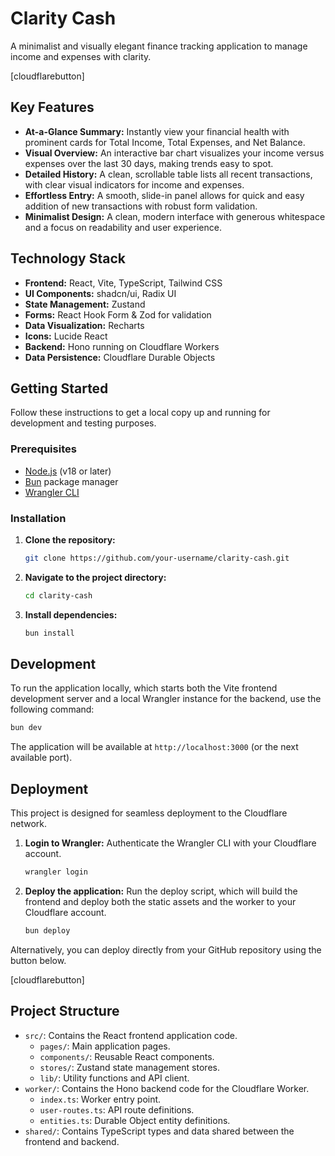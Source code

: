 # Clarity Cash

A minimalist and visually elegant finance tracking application to manage income and expenses with clarity.

[cloudflarebutton]

## Key Features

-   **At-a-Glance Summary:** Instantly view your financial health with prominent cards for Total Income, Total Expenses, and Net Balance.
-   **Visual Overview:** An interactive bar chart visualizes your income versus expenses over the last 30 days, making trends easy to spot.
-   **Detailed History:** A clean, scrollable table lists all recent transactions, with clear visual indicators for income and expenses.
-   **Effortless Entry:** A smooth, slide-in panel allows for quick and easy addition of new transactions with robust form validation.
-   **Minimalist Design:** A clean, modern interface with generous whitespace and a focus on readability and user experience.

## Technology Stack

-   **Frontend:** React, Vite, TypeScript, Tailwind CSS
-   **UI Components:** shadcn/ui, Radix UI
-   **State Management:** Zustand
-   **Forms:** React Hook Form & Zod for validation
-   **Data Visualization:** Recharts
-   **Icons:** Lucide React
-   **Backend:** Hono running on Cloudflare Workers
-   **Data Persistence:** Cloudflare Durable Objects

## Getting Started

Follow these instructions to get a local copy up and running for development and testing purposes.

### Prerequisites

-   [Node.js](https://nodejs.org/) (v18 or later)
-   [Bun](https://bun.sh/) package manager
-   [Wrangler CLI](https://developers.cloudflare.com/workers/wrangler/install-and-update/)

### Installation

1.  **Clone the repository:**
    ```bash
    git clone https://github.com/your-username/clarity-cash.git
    ```
2.  **Navigate to the project directory:**
    ```bash
    cd clarity-cash
    ```
3.  **Install dependencies:**
    ```bash
    bun install
    ```

## Development

To run the application locally, which starts both the Vite frontend development server and a local Wrangler instance for the backend, use the following command:

```bash
bun dev
```

The application will be available at `http://localhost:3000` (or the next available port).

## Deployment

This project is designed for seamless deployment to the Cloudflare network.

1.  **Login to Wrangler:**
    Authenticate the Wrangler CLI with your Cloudflare account.
    ```bash
    wrangler login
    ```

2.  **Deploy the application:**
    Run the deploy script, which will build the frontend and deploy both the static assets and the worker to your Cloudflare account.
    ```bash
    bun deploy
    ```

Alternatively, you can deploy directly from your GitHub repository using the button below.

[cloudflarebutton]

## Project Structure

-   `src/`: Contains the React frontend application code.
    -   `pages/`: Main application pages.
    -   `components/`: Reusable React components.
    -   `stores/`: Zustand state management stores.
    -   `lib/`: Utility functions and API client.
-   `worker/`: Contains the Hono backend code for the Cloudflare Worker.
    -   `index.ts`: Worker entry point.
    -   `user-routes.ts`: API route definitions.
    -   `entities.ts`: Durable Object entity definitions.
-   `shared/`: Contains TypeScript types and data shared between the frontend and backend.